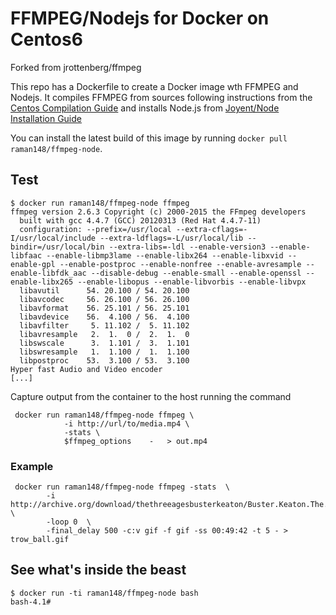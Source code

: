 FFMPEG/Nodejs for Docker on Centos6
============================

Forked from jrottenberg/ffmpeg

This repo has a Dockerfile to create a Docker image wth FFMPEG and Nodejs. It compiles FFMPEG from sources following instructions from the [Centos Compilation Guide](https://trac.ffmpeg.org/wiki/CompilationGuide/Centos) and installs Node.js from [Joyent/Node Installation Guide](https://github.com/joyent/node/wiki/Installing-Node.js-via-package-manager#enterprise-linux-and-fedora)

You can install the latest build of this image by running `docker pull raman148/ffmpeg-node`.

Test
----

```
$ docker run raman148/ffmpeg-node ffmpeg
ffmpeg version 2.6.3 Copyright (c) 2000-2015 the FFmpeg developers
  built with gcc 4.4.7 (GCC) 20120313 (Red Hat 4.4.7-11)
  configuration: --prefix=/usr/local --extra-cflags=-I/usr/local/include --extra-ldflags=-L/usr/local/lib --bindir=/usr/local/bin --extra-libs=-ldl --enable-version3 --enable-libfaac --enable-libmp3lame --enable-libx264 --enable-libxvid --enable-gpl --enable-postproc --enable-nonfree --enable-avresample --enable-libfdk_aac --disable-debug --enable-small --enable-openssl --enable-libx265 --enable-libopus --enable-libvorbis --enable-libvpx
  libavutil      54. 20.100 / 54. 20.100
  libavcodec     56. 26.100 / 56. 26.100
  libavformat    56. 25.101 / 56. 25.101
  libavdevice    56.  4.100 / 56.  4.100
  libavfilter     5. 11.102 /  5. 11.102
  libavresample   2.  1.  0 /  2.  1.  0
  libswscale      3.  1.101 /  3.  1.101
  libswresample   1.  1.100 /  1.  1.100
  libpostproc    53.  3.100 / 53.  3.100
Hyper fast Audio and Video encoder
[...]
```

Capture output from the container to the host running the command

```
 docker run raman148/ffmpeg-node ffmpeg \
            -i http://url/to/media.mp4 \
            -stats \
            $ffmpeg_options    -   > out.mp4
```

### Example

```
 docker run raman148/ffmpeg-node ffmpeg -stats  \
        -i http://archive.org/download/thethreeagesbusterkeaton/Buster.Keaton.The.Three.Ages.ogv \
        -loop 0  \
        -final_delay 500 -c:v gif -f gif -ss 00:49:42 -t 5 - > trow_ball.gif
```

See what's inside the beast
---------------------------

```
$ docker run -ti raman148/ffmpeg-node bash
bash-4.1#
```
